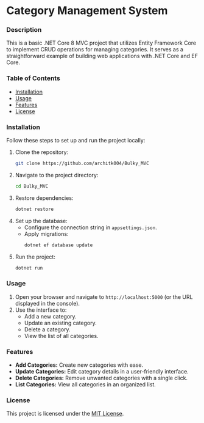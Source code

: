 # Category Management System

### Description

This is a basic .NET Core 8 MVC project that utilizes Entity Framework Core to implement CRUD operations for managing categories. It serves as a straightforward example of building web applications with .NET Core and EF Core.

### Table of Contents

- [Installation](#installation)
- [Usage](#usage)
- [Features](#features)
- [License](#license)

### Installation

Follow these steps to set up and run the project locally:

1. Clone the repository:
   ```bash
   git clone https://github.com/architk004/Bulky_MVC
   ```
2. Navigate to the project directory:
   ```bash
   cd Bulky_MVC
   ```
3. Restore dependencies:
   ```bash
   dotnet restore
   ```
4. Set up the database:
   - Configure the connection string in `appsettings.json`.
   - Apply migrations:
     ```bash
     dotnet ef database update
     ```
5. Run the project:
   ```bash
   dotnet run
   ```

### Usage

1. Open your browser and navigate to `http://localhost:5000` (or the URL displayed in the console).
2. Use the interface to:
   - Add a new category.
   - Update an existing category.
   - Delete a category.
   - View the list of all categories.

### Features

- **Add Categories:** Create new categories with ease.
- **Update Categories:** Edit category details in a user-friendly interface.
- **Delete Categories:** Remove unwanted categories with a single click.
- **List Categories:** View all categories in an organized list.

### License

This project is licensed under the [MIT License](LICENSE).
